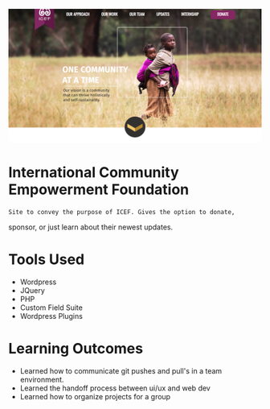![alt tag](themes/ICEF/images/jpegs/screenshot.png)

# International Community Empowerment Foundation

    Site to convey the purpose of ICEF. Gives the option to donate,
sponsor, or just learn about their newest updates.

# Tools Used

- Wordpress
- JQuery
- PHP
- Custom Field Suite
- Wordpress Plugins

# Learning Outcomes

- Learned how to communicate git pushes and pull's in a team environment.
- Learned the handoff process between ui/ux and web dev
- Learned how to organize projects for a group
